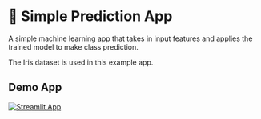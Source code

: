 # 🌷 Simple Prediction App

A simple machine learning app that takes in input features and applies the trained model to make class prediction.

The Iris dataset is used in this example app.

## Demo App

[![Streamlit App](https://static.streamlit.io/badges/streamlit_badge_black_white.svg)](https://simple-prediction.streamlitapp.com/)

